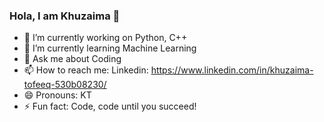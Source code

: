 ### Hola, I am Khuzaima 👋

- 🔭 I’m currently working on Python, C++
- 🌱 I’m currently learning Machine Learning 
- 💬 Ask me about Coding
- 📫 How to reach me: Linkedin: https://www.linkedin.com/in/khuzaima-tofeeq-530b08230/
- 😄 Pronouns: KT
- ⚡ Fun fact: Code, code until you succeed!

